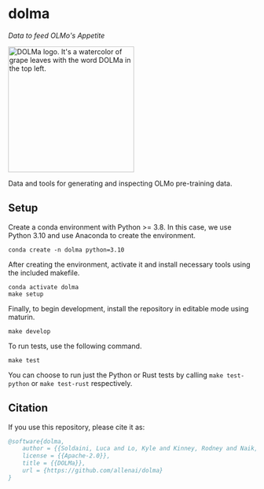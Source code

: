 # dolma

*Data to feed OLMo's Appetite*


<img alt="DOLMa logo. It's a watercolor of grape leaves with the word DOLMa in the top left." src="https://github.com/allenai/dolma/blob/main/res/logo.png?raw=true" width="256"></img>

Data and tools for generating and inspecting OLMo pre-training data.


## Setup

Create a conda environment with Python >= 3.8. In this case, we use Python 3.10 and use Anaconda to create the environment.

```shell
conda create -n dolma python=3.10
```

After creating the environment, activate it and install necessary tools using the included makefile.

```shell
conda activate dolma
make setup
```

Finally, to begin development, install the repository in editable mode using maturin.

```shell
make develop
```

To run tests, use the following command.

```shell
make test
```

You can choose to run just the Python or Rust tests by calling `make test-python` or `make test-rust` respectively.

## Citation

If you use this repository, please cite it as:

```bibtex
@software{dolma,
    author = {{Soldaini, Luca and Lo, Kyle and Kinney, Rodney and Naik, Aakanksha and Ravichander, Abhilasha and Bhagia, Akshita and Groeneveld, Dirk and Schwenk, Dustin and Magnusson, Ian and Chandu, Khyathi}},
    license = {{Apache-2.0}},
    title = {{DOLMa}},
    url = {https://github.com/allenai/dolma}
}
```
